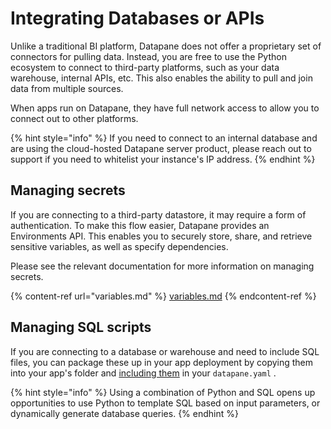 # Integrating Databases or APIs

Unlike a traditional BI platform, Datapane does not offer a proprietary set of connectors for pulling data. Instead, you are free to use the Python ecosystem to connect to third-party platforms, such as your data warehouse, internal APIs, etc. This also enables the ability to pull and join data from multiple sources.&#x20;

When apps run on Datapane, they have full network access to allow you to connect out to other platforms.

{% hint style="info" %}
If you need to connect to an internal database and are using the cloud-hosted Datapane server product, please reach out to support if you need to whitelist your instance's IP address.
{% endhint %}

## Managing secrets&#x20;

If you are connecting to a third-party datastore, it may require a form of authentication. To make this flow easier, Datapane provides an Environments API. This enables you to securely store, share, and retrieve sensitive variables, as well as specify dependencies.

Please see the relevant documentation for more information on managing secrets.

{% content-ref url="variables.md" %}
[variables.md](variables.md)
{% endcontent-ref %}

## Managing SQL scripts

If you are connecting to a database or warehouse and need to include SQL files, you can package these up in your app deployment by copying them into your app's folder and [including them](configuration-and-dependencies.md#additional-files-and-folders) in your `datapane.yaml` .&#x20;

{% hint style="info" %}
Using a combination of Python and SQL opens up opportunities to use Python to template SQL based on input parameters, or dynamically generate database queries.&#x20;
{% endhint %}
